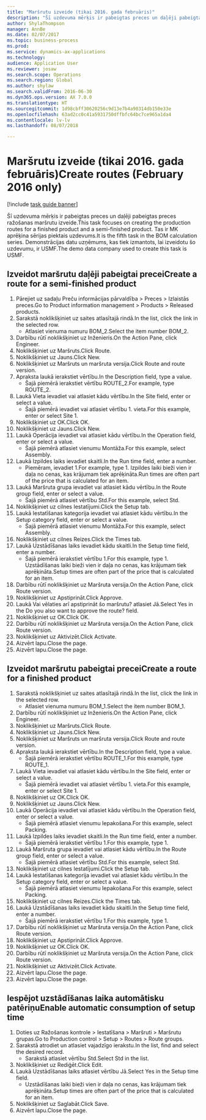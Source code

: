 ```yaml
--- 
title: "Maršrutu izveide (tikai 2016. gada februāris)"
description: "Šī uzdevuma mērķis ir pabeigtas preces un daļēji pabeigtas preces ražošanas maršrutu izveide."
author: ShylaThompson
manager: AnnBe
ms.date: 02/07/2017
ms.topic: business-process
ms.prod: 
ms.service: dynamics-ax-applications
ms.technology: 
audience: Application User
ms.reviewer: josaw
ms.search.scope: Operations
ms.search.region: Global
ms.author: shylaw
ms.search.validFrom: 2016-06-30
ms.dyn365.ops.version: AX 7.0.0
ms.translationtype: HT
ms.sourcegitcommit: 1d98cbff30620256c9d13e7b4a90314db150e33e
ms.openlocfilehash: 63ad2cc0c41a5931750dffbfc64bc7ce965a1da4
ms.contentlocale: lv-lv
ms.lasthandoff: 08/07/2018

---
```

# <a name="create-routes-february-2016-only"></a><span data-ttu-id="66c18-103">Maršrutu izveide (tikai 2016. gada februāris)</span><span class="sxs-lookup"><span data-stu-id="66c18-103">Create routes (February 2016 only)</span></span>

[!include [task guide banner](../../includes/task-guide-banner.md)]

<span data-ttu-id="66c18-104">Šī uzdevuma mērķis ir pabeigtas preces un daļēji pabeigtas preces ražošanas maršrutu izveide.</span><span class="sxs-lookup"><span data-stu-id="66c18-104">This task focuses on creating the production routes for a finished product and a semi-finished product.</span></span> <span data-ttu-id="66c18-105">Tas ir MK aprēķina sērijas piektais uzdevums.</span><span class="sxs-lookup"><span data-stu-id="66c18-105">It is the fifth task in the BOM calculation series.</span></span> <span data-ttu-id="66c18-106">Demonstrācijas datu uzņēmums, kas tiek izmantots, lai izveidotu šo uzdevumu, ir USMF.</span><span class="sxs-lookup"><span data-stu-id="66c18-106">The demo data company used to create this task is USMF.</span></span>


## <a name="create-a-route-for-a-semi-finished-product"></a><span data-ttu-id="66c18-107">Izveidot maršrutu daļēji pabeigtai precei</span><span class="sxs-lookup"><span data-stu-id="66c18-107">Create a route for a semi-finished product</span></span>
1. <span data-ttu-id="66c18-108">Pārejiet uz sadaļu Preču informācijas pārvaldība > Preces > Izlaistās preces.</span><span class="sxs-lookup"><span data-stu-id="66c18-108">Go to Product information management > Products > Released products.</span></span>
2. <span data-ttu-id="66c18-109">Sarakstā noklikšķiniet uz saites atlasītajā rindā.</span><span class="sxs-lookup"><span data-stu-id="66c18-109">In the list, click the link in the selected row.</span></span>
    * <span data-ttu-id="66c18-110">Atlasiet vienuma numuru BOM_2.</span><span class="sxs-lookup"><span data-stu-id="66c18-110">Select the item number BOM_2.</span></span>  
3. <span data-ttu-id="66c18-111">Darbību rūtī noklikšķiniet uz Inženieris.</span><span class="sxs-lookup"><span data-stu-id="66c18-111">On the Action Pane, click Engineer.</span></span>
4. <span data-ttu-id="66c18-112">Noklikšķiniet uz Maršruts.</span><span class="sxs-lookup"><span data-stu-id="66c18-112">Click Route.</span></span>
5. <span data-ttu-id="66c18-113">Noklikšķiniet uz Jauns.</span><span class="sxs-lookup"><span data-stu-id="66c18-113">Click New.</span></span>
6. <span data-ttu-id="66c18-114">Noklikšķiniet uz Maršruts un maršruta versija.</span><span class="sxs-lookup"><span data-stu-id="66c18-114">Click Route and route version.</span></span>
7. <span data-ttu-id="66c18-115">Apraksta laukā ierakstiet vērtību.</span><span class="sxs-lookup"><span data-stu-id="66c18-115">In the Description field, type a value.</span></span>
    * <span data-ttu-id="66c18-116">Šajā piemērā ierakstiet vērtību ROUTE_2.</span><span class="sxs-lookup"><span data-stu-id="66c18-116">For example, type ROUTE_2.</span></span>  
8. <span data-ttu-id="66c18-117">Laukā Vieta ievadiet vai atlasiet kādu vērtību.</span><span class="sxs-lookup"><span data-stu-id="66c18-117">In the Site field, enter or select a value.</span></span>
    * <span data-ttu-id="66c18-118">Šajā piemērā ievadiet vai atlasiet vērtību 1. vieta.</span><span class="sxs-lookup"><span data-stu-id="66c18-118">For this example, enter or select Site 1.</span></span>  
9. <span data-ttu-id="66c18-119">Noklikšķiniet uz OK.</span><span class="sxs-lookup"><span data-stu-id="66c18-119">Click OK.</span></span>
10. <span data-ttu-id="66c18-120">Noklikšķiniet uz Jauns.</span><span class="sxs-lookup"><span data-stu-id="66c18-120">Click New.</span></span>
11. <span data-ttu-id="66c18-121">Laukā Operācija ievadiet vai atlasiet kādu vērtību.</span><span class="sxs-lookup"><span data-stu-id="66c18-121">In the Operation field, enter or select a value.</span></span>
    * <span data-ttu-id="66c18-122">Šajā piemērā atlasiet vienumu Montāža.</span><span class="sxs-lookup"><span data-stu-id="66c18-122">For this example, select Assembly.</span></span>  
12. <span data-ttu-id="66c18-123">Laukā Izpildes laiks ievadiet skaitli.</span><span class="sxs-lookup"><span data-stu-id="66c18-123">In the Run time field, enter a number.</span></span>
    * <span data-ttu-id="66c18-124">Piemēram, ievadiet 1.</span><span class="sxs-lookup"><span data-stu-id="66c18-124">For example, type 1.</span></span> <span data-ttu-id="66c18-125">Izpildes laiki bieži vien ir daļa no cenas, kas krājumam tiek aprēķināta.</span><span class="sxs-lookup"><span data-stu-id="66c18-125">Run times are often part of the price that is calculated for an item.</span></span>  
13. <span data-ttu-id="66c18-126">Laukā Maršruta grupa ievadiet vai atlasiet kādu vērtību.</span><span class="sxs-lookup"><span data-stu-id="66c18-126">In the Route group field, enter or select a value.</span></span>
    * <span data-ttu-id="66c18-127">Šajā piemērā atlasiet vērtību Std.</span><span class="sxs-lookup"><span data-stu-id="66c18-127">For this example, select Std.</span></span>  
14. <span data-ttu-id="66c18-128">Noklikšķiniet uz cilnes Iestatījumi.</span><span class="sxs-lookup"><span data-stu-id="66c18-128">Click the Setup tab.</span></span>
15. <span data-ttu-id="66c18-129">Laukā Iestatīšanas kategorija ievadiet vai atlasiet kādu vērtību.</span><span class="sxs-lookup"><span data-stu-id="66c18-129">In the Setup category field, enter or select a value.</span></span>
    * <span data-ttu-id="66c18-130">Šajā piemērā atlasiet vienumu Montāža.</span><span class="sxs-lookup"><span data-stu-id="66c18-130">For this example, select Assembly.</span></span>  
16. <span data-ttu-id="66c18-131">Noklikšķiniet uz cilnes Reizes.</span><span class="sxs-lookup"><span data-stu-id="66c18-131">Click the Times tab.</span></span>
17. <span data-ttu-id="66c18-132">Laukā Uzstādīšanas laiks ievadiet kādu skaitli.</span><span class="sxs-lookup"><span data-stu-id="66c18-132">In the Setup time field, enter a number.</span></span>
    * <span data-ttu-id="66c18-133">Šajā piemērā ierakstiet vērtību 1.</span><span class="sxs-lookup"><span data-stu-id="66c18-133">For this example, type 1.</span></span> <span data-ttu-id="66c18-134">Uzstādīšanas laiki bieži vien ir daļa no cenas, kas krājumam tiek aprēķināta.</span><span class="sxs-lookup"><span data-stu-id="66c18-134">Setup times are often part of the price that is calculated for an item.</span></span>  
18. <span data-ttu-id="66c18-135">Darbību rūtī noklikšķiniet uz Maršruta versija.</span><span class="sxs-lookup"><span data-stu-id="66c18-135">On the Action Pane, click Route version.</span></span>
19. <span data-ttu-id="66c18-136">Noklikšķiniet uz Apstiprināt.</span><span class="sxs-lookup"><span data-stu-id="66c18-136">Click Approve.</span></span>
20. <span data-ttu-id="66c18-137">Laukā Vai vēlaties arī apstiprināt šo maršrutu? atlasiet Jā.</span><span class="sxs-lookup"><span data-stu-id="66c18-137">Select Yes in the Do you also want to approve the route? field.</span></span>
21. <span data-ttu-id="66c18-138">Noklikšķiniet uz OK.</span><span class="sxs-lookup"><span data-stu-id="66c18-138">Click OK.</span></span>
22. <span data-ttu-id="66c18-139">Darbību rūtī noklikšķiniet uz Maršruta versija.</span><span class="sxs-lookup"><span data-stu-id="66c18-139">On the Action Pane, click Route version.</span></span>
23. <span data-ttu-id="66c18-140">Noklikšķiniet uz Aktivizēt.</span><span class="sxs-lookup"><span data-stu-id="66c18-140">Click Activate.</span></span>
24. <span data-ttu-id="66c18-141">Aizvērt lapu.</span><span class="sxs-lookup"><span data-stu-id="66c18-141">Close the page.</span></span>
25. <span data-ttu-id="66c18-142">Aizvērt lapu.</span><span class="sxs-lookup"><span data-stu-id="66c18-142">Close the page.</span></span>

## <a name="create-a-route-for-a-finished-product"></a><span data-ttu-id="66c18-143">Izveidot maršrutu pabeigtai precei</span><span class="sxs-lookup"><span data-stu-id="66c18-143">Create a route for a finished product</span></span>
1. <span data-ttu-id="66c18-144">Sarakstā noklikšķiniet uz saites atlasītajā rindā.</span><span class="sxs-lookup"><span data-stu-id="66c18-144">In the list, click the link in the selected row.</span></span>
    * <span data-ttu-id="66c18-145">Atlasiet vienuma numuru BOM_1.</span><span class="sxs-lookup"><span data-stu-id="66c18-145">Select the item number BOM_1.</span></span>  
2. <span data-ttu-id="66c18-146">Darbību rūtī noklikšķiniet uz Inženieris.</span><span class="sxs-lookup"><span data-stu-id="66c18-146">On the Action Pane, click Engineer.</span></span>
3. <span data-ttu-id="66c18-147">Noklikšķiniet uz Maršruts.</span><span class="sxs-lookup"><span data-stu-id="66c18-147">Click Route.</span></span>
4. <span data-ttu-id="66c18-148">Noklikšķiniet uz Jauns.</span><span class="sxs-lookup"><span data-stu-id="66c18-148">Click New.</span></span>
5. <span data-ttu-id="66c18-149">Noklikšķiniet uz Maršruts un maršruta versija.</span><span class="sxs-lookup"><span data-stu-id="66c18-149">Click Route and route version.</span></span>
6. <span data-ttu-id="66c18-150">Apraksta laukā ierakstiet vērtību.</span><span class="sxs-lookup"><span data-stu-id="66c18-150">In the Description field, type a value.</span></span>
    * <span data-ttu-id="66c18-151">Šajā piemērā ierakstiet vērtību ROUTE_1.</span><span class="sxs-lookup"><span data-stu-id="66c18-151">For this example, type ROUTE_1.</span></span>  
7. <span data-ttu-id="66c18-152">Laukā Vieta ievadiet vai atlasiet kādu vērtību.</span><span class="sxs-lookup"><span data-stu-id="66c18-152">In the Site field, enter or select a value.</span></span>
    * <span data-ttu-id="66c18-153">Šajā piemērā ievadiet vai atlasiet vērtību 1. vieta.</span><span class="sxs-lookup"><span data-stu-id="66c18-153">For this example, enter or select Site 1.</span></span>  
8. <span data-ttu-id="66c18-154">Noklikšķiniet uz OK.</span><span class="sxs-lookup"><span data-stu-id="66c18-154">Click OK.</span></span>
9. <span data-ttu-id="66c18-155">Noklikšķiniet uz Jauns.</span><span class="sxs-lookup"><span data-stu-id="66c18-155">Click New.</span></span>
10. <span data-ttu-id="66c18-156">Laukā Operācija ievadiet vai atlasiet kādu vērtību.</span><span class="sxs-lookup"><span data-stu-id="66c18-156">In the Operation field, enter or select a value.</span></span>
    * <span data-ttu-id="66c18-157">Šajā piemērā atlasiet vienumu Iepakošana.</span><span class="sxs-lookup"><span data-stu-id="66c18-157">For this example, select Packing.</span></span>  
11. <span data-ttu-id="66c18-158">Laukā Izpildes laiks ievadiet skaitli.</span><span class="sxs-lookup"><span data-stu-id="66c18-158">In the Run time field, enter a number.</span></span>
    * <span data-ttu-id="66c18-159">Šajā piemērā ierakstiet vērtību 1.</span><span class="sxs-lookup"><span data-stu-id="66c18-159">For this example, type 1.</span></span>  
12. <span data-ttu-id="66c18-160">Laukā Maršruta grupa ievadiet vai atlasiet kādu vērtību.</span><span class="sxs-lookup"><span data-stu-id="66c18-160">In the Route group field, enter or select a value.</span></span>
    * <span data-ttu-id="66c18-161">Šajā piemērā atlasiet vērtību Std.</span><span class="sxs-lookup"><span data-stu-id="66c18-161">For this example, select Std.</span></span>  
13. <span data-ttu-id="66c18-162">Noklikšķiniet uz cilnes Iestatījumi.</span><span class="sxs-lookup"><span data-stu-id="66c18-162">Click the Setup tab.</span></span>
14. <span data-ttu-id="66c18-163">Laukā Iestatīšanas kategorija ievadiet vai atlasiet kādu vērtību.</span><span class="sxs-lookup"><span data-stu-id="66c18-163">In the Setup category field, enter or select a value.</span></span>
    * <span data-ttu-id="66c18-164">Šajā piemērā atlasiet vienumu Iepakošana.</span><span class="sxs-lookup"><span data-stu-id="66c18-164">For this example, select Packing.</span></span>  
15. <span data-ttu-id="66c18-165">Noklikšķiniet uz cilnes Reizes.</span><span class="sxs-lookup"><span data-stu-id="66c18-165">Click the Times tab.</span></span>
16. <span data-ttu-id="66c18-166">Laukā Uzstādīšanas laiks ievadiet kādu skaitli.</span><span class="sxs-lookup"><span data-stu-id="66c18-166">In the Setup time field, enter a number.</span></span>
    * <span data-ttu-id="66c18-167">Šajā piemērā ierakstiet vērtību 1.</span><span class="sxs-lookup"><span data-stu-id="66c18-167">For this example, type 1.</span></span>  
17. <span data-ttu-id="66c18-168">Darbību rūtī noklikšķiniet uz Maršruta versija.</span><span class="sxs-lookup"><span data-stu-id="66c18-168">On the Action Pane, click Route version.</span></span>
18. <span data-ttu-id="66c18-169">Noklikšķiniet uz Apstiprināt.</span><span class="sxs-lookup"><span data-stu-id="66c18-169">Click Approve.</span></span>
19. <span data-ttu-id="66c18-170">Noklikšķiniet uz OK.</span><span class="sxs-lookup"><span data-stu-id="66c18-170">Click OK.</span></span>
20. <span data-ttu-id="66c18-171">Darbību rūtī noklikšķiniet uz Maršruta versija.</span><span class="sxs-lookup"><span data-stu-id="66c18-171">On the Action Pane, click Route version.</span></span>
21. <span data-ttu-id="66c18-172">Noklikšķiniet uz Aktivizēt.</span><span class="sxs-lookup"><span data-stu-id="66c18-172">Click Activate.</span></span>
22. <span data-ttu-id="66c18-173">Aizvērt lapu.</span><span class="sxs-lookup"><span data-stu-id="66c18-173">Close the page.</span></span>
23. <span data-ttu-id="66c18-174">Aizvērt lapu.</span><span class="sxs-lookup"><span data-stu-id="66c18-174">Close the page.</span></span>

## <a name="enable-automatic-consumption-of-setup-time"></a><span data-ttu-id="66c18-175">Iespējot uzstādīšanas laika automātisku patēriņu</span><span class="sxs-lookup"><span data-stu-id="66c18-175">Enable automatic consumption of setup time</span></span>
1. <span data-ttu-id="66c18-176">Doties uz Ražošanas kontrole > Iestatīšana > Maršruti > Maršrutu grupas.</span><span class="sxs-lookup"><span data-stu-id="66c18-176">Go to Production control > Setup > Routes > Route groups.</span></span>
2. <span data-ttu-id="66c18-177">Sarakstā atrodiet un atlasiet vajadzīgo ierakstu.</span><span class="sxs-lookup"><span data-stu-id="66c18-177">In the list, find and select the desired record.</span></span>
    * <span data-ttu-id="66c18-178">Sarakstā atlasiet vērtību Std.</span><span class="sxs-lookup"><span data-stu-id="66c18-178">Select Std in the list.</span></span>  
3. <span data-ttu-id="66c18-179">Noklikšķiniet uz Rediģēt.</span><span class="sxs-lookup"><span data-stu-id="66c18-179">Click Edit.</span></span>
4. <span data-ttu-id="66c18-180">Laukā Uzstādīšanas laiks atlasiet vērtību Jā.</span><span class="sxs-lookup"><span data-stu-id="66c18-180">Select Yes in the Setup time field.</span></span>
    * <span data-ttu-id="66c18-181">Uzstādīšanas laiki bieži vien ir daļa no cenas, kas krājumam tiek aprēķināta.</span><span class="sxs-lookup"><span data-stu-id="66c18-181">Setup times are often part of the price that is calculated for an item.</span></span>  
5. <span data-ttu-id="66c18-182">Noklikšķiniet uz Saglabāt.</span><span class="sxs-lookup"><span data-stu-id="66c18-182">Click Save.</span></span>
6. <span data-ttu-id="66c18-183">Aizvērt lapu.</span><span class="sxs-lookup"><span data-stu-id="66c18-183">Close the page.</span></span>


